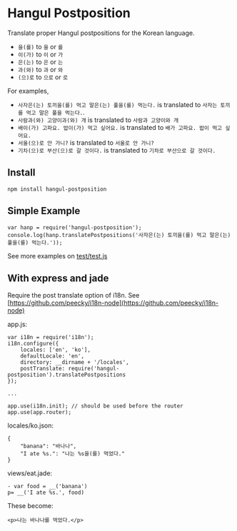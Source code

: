 # Hangul Postposition

Translate proper Hangul postpositions for the Korean language.

* `을(를)` to `을` or `를`
* `이(가)` to `이` or `가`
* `은(는)` to `은` or `는`
* `과(와)` to `과` or `와`
* `(으)로` to `으로` or `로`

For examples,

* `사자은(는) 토끼을(를) 먹고 말은(는) 풀을(를) 먹는다.` is translated to `사자는 토끼를 먹고 말은 풀을 먹는다.`.
* `사람과(와) 고양이과(와) 개` is translated to `사람과 고양이와 개`
* `배이(가) 고파요. 밥이(가) 먹고 싶어요.` is translated to `배가 고파요. 밥이 먹고 싶어요.`
* `서울(으)로 안 가니?` is translated to `서울로 안 가니?`
* `기차(으)로 부산(으)로 갈 것이다.` is translated to `기차로 부산으로 갈 것이다.`

## Install
	npm install hangul-postposition

## Simple Example
	var hanp = require('hangul-postposition');
	console.log(hanp.translatePostpositions('사자은(는) 토끼을(를) 먹고 말은(는) 풀을(를) 먹는다.'));

See more examples on [test/test.js](https://github.com/peecky/hangul-postposition/blob/master/test/test.js)

## With express and jade
Require the post translate option of i18n. See [https://github.com/peecky/i18n-node](https://github.com/peecky/i18n-node)

app.js:

	var i18n = require('i18n');
	i18n.configure({
		locales: ['en', 'ko'],
		defaultLocale: 'en',
		directory: __dirname + '/locales',
		postTranslate: require('hangul-postposition').translatePostpositions
	});
	
	...
	
	app.use(i18n.init);	// should be used before the router
	app.use(app.router);

locales/ko.json:

	{
		"banana": "바나나",
		"I ate %s.": "나는 %s을(를) 먹었다."
	}

views/eat.jade:

	- var food = __('banana')
	p= __('I ate %s.', food)

These become:

	<p>나는 바나나를 먹었다.</p>
